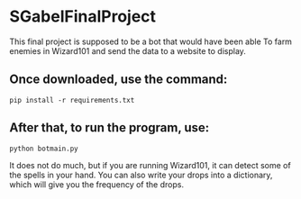 # SGabelFinalProject

This final project is supposed to be a bot that would have been able
To farm enemies in Wizard101 and send the data to a website to display.

## Once downloaded, use the command:

```
pip install -r requirements.txt
```

## After that, to run the program, use:

```
python botmain.py
```

It does not do much, but if you are running Wizard101, it can detect some of the spells in your hand.
You can also write your drops into a dictionary, which will give you the frequency of the drops.